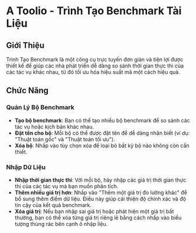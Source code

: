 # A Toolio - Trình Tạo Benchmark Tài Liệu

## Giới Thiệu

Trình Tạo Benchmark là một công cụ trực tuyến đơn giản và tiện lợi được thiết kế để giúp các nhà phát triển dễ dàng so sánh thời gian thực thi của các tác vụ khác nhau, từ đó tối ưu hóa hiệu suất mã một cách hiệu quả.

## Chức Năng

### Quản Lý Bộ Benchmark
- **Tạo bộ benchmark**: Bạn có thể tạo nhiều bộ benchmark để so sánh các tác vụ hoặc kịch bản khác nhau.
- **Đặt tên cho bộ**: Mỗi bộ có thể được đặt tên để dễ dàng nhận biết (ví dụ: "Thuật toán gốc" và "Thuật toán tối ưu").
- **Xóa bộ**: Nhấp vào tùy chọn xóa để loại bỏ bất kỳ bộ nào không còn cần thiết.

### Nhập Dữ Liệu
- **Nhập thời gian thực thi**: Với mỗi bộ, hãy nhập các giá trị thời gian thực thi của các tác vụ mà bạn muốn phân tích.
- **Thêm nhiều giá trị hơn**: Nhấp vào "Thêm một giá trị đo lường khác" để bổ sung thêm điểm dữ liệu. Điều này giúp cải thiện độ chính xác và độ tin cậy của kết quả benchmark.
- **Xóa giá trị**: Nếu bạn nhập sai giá trị hoặc phát hiện một giá trị bất thường, bạn có thể xóa từng giá trị riêng lẻ bằng cách nhấp vào biểu tượng thùng rác bên cạnh ô nhập liệu.
